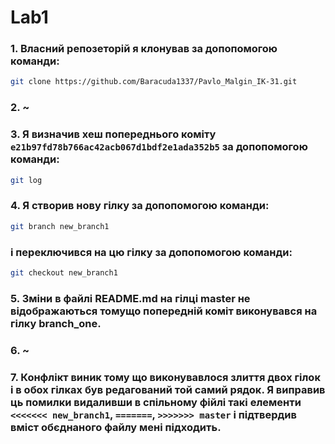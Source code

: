# Lab1 

### 1. Власний репозеторій я клонував за допопомогою команди:
```sh
git clone https://github.com/Baracuda1337/Pavlo_Malgin_IK-31.git
``` 

### 2. ~

### 3. Я визначив хеш попереднього коміту `e21b97fd78b766ac42acb067d1bdf2e1ada352b5` за допопомогою команди:
```sh
git log
``` 

### 4. Я створив нову гілку за допопомогою команди:
```sh
git branch new_branch1
``` 
### і переключився на цю гілку за допопомогою команди:
```sh
git checkout new_branch1
```

### 5. Зміни в файлі README.md на гілці master не відображаються томущо попередній коміт виконувався на гілку branch_one.


### 6. ~

### 7. Конфлікт виник тому що виконувавлося злиття двох гілок і в обох гілках був редагований той самий рядок. Я виправив ць помилки видаливши в спільному фійлі такі елементи `<<<<<<< new_branch1`, `=======`, `>>>>>>> master` і підтвердив вміст обєднаного файлу мені підходить.